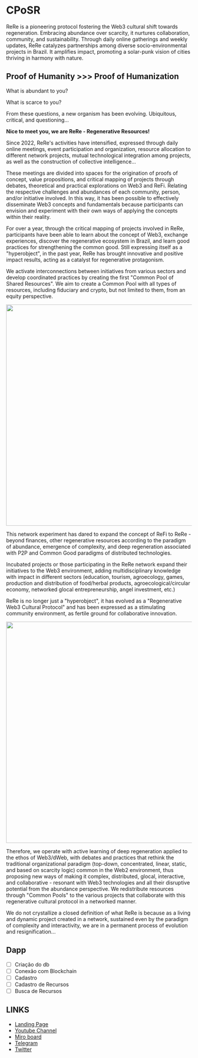 # CPoSR
ReRe is a pioneering protocol fostering the Web3 cultural shift towards regeneration. Embracing abundance over scarcity, it nurtures collaboration, community, and sustainability. Through daily online gatherings and weekly updates, ReRe catalyzes partnerships among diverse socio-environmental projects in Brazil. It amplifies impact, promoting a solar-punk vision of cities thriving in harmony with nature.

## Proof of Humanity >>> Proof of Humanization
What is abundant to you?

What is scarce to you?

From these questions, a new organism has been evolving.
Ubiquitous, critical, and questioning...

**Nice to meet you, we are ReRe - Regenerative Resources!**

Since 2022, ReRe's activities have intensified, expressed through daily online meetings, event participation and organization, resource allocation to different network projects, mutual technological integration among projects, as well as the construction of collective intelligence...

These meetings are divided into spaces for the origination of proofs of concept, value propositions, and critical mapping of projects through debates, theoretical and practical explorations on Web3 and ReFi. Relating the respective challenges and abundances of each community, person, and/or initiative involved. In this way, it has been possible to effectively disseminate Web3 concepts and fundamentals because participants can envision and experiment with their own ways of applying the concepts within their reality.

For over a year, through the critical mapping of projects involved in ReRe, participants have been able to learn about the concept of Web3, exchange experiences, discover the regenerative ecosystem in Brazil, and learn good practices for strengthening the common good. Still expressing itself as a "hyperobject", in the past year, ReRe has brought innovative and positive impact results, acting as a catalyst for regenerative protagonism.

We activate interconnections between initiatives from various sectors and develop coordinated practices by creating the first "Common Pool of Shared Resources". We aim to create a Common Pool with all types of resources, including fiduciary and crypto, but not limited to them, from an equity perspective.

<img src="https://github.com/ReRe-Recursos-Regenerativos/CPoSR/blob/main/images/CPoSR2.png" width="600px">

This network experiment has dared to expand the concept of ReFi to ReRe - beyond finances, other regenerative resources according to the paradigm of abundance, emergence of complexity, and deep regeneration associated with P2P and Common Good paradigms of distributed technologies.

Incubated projects or those participating in the ReRe network expand their initiatives to the Web3 environment, adding multidisciplinary knowledge with impact in different sectors (education, tourism, agroecology, games, production and distribution of food/herbal products, agroecological/circular economy, networked glocal entrepreneurship, angel investment, etc.)

ReRe is no longer just a "hyperobject", it has evolved as a "Regenerative Web3 Cultural Protocol" and has been expressed as a stimulating community environment, as fertile ground for collaborative innovation.

<img src="https://github.com/ReRe-Recursos-Regenerativos/CPoSR/blob/main/images/CPoSR.png" width="600px">

Therefore, we operate with active learning of deep regeneration applied to the ethos of Web3/dWeb, with debates and practices that rethink the traditional organizational paradigm (top-down, concentrated, linear, static, and based on scarcity logic) common in the Web2 environment, thus proposing new ways of making it complex, distributed, glocal, interactive, and collaborative - resonant with Web3 technologies and all their disruptive potential from the abundance perspective. We redistribute resources through "Common Pools" to the various projects that collaborate with this regenerative cultural protocol in a networked manner.

We do not crystallize a closed definition of what ReRe is because as a living and dynamic project created in a network, sustained even by the paradigm of complexity and interactivity, we are in a permanent process of evolution and resignification...

## Dapp
- [ ] Criação do db
- [ ] Conexão com Blockchain
- [ ] Cadastro
- [ ] Cadastro de Recursos
- [ ] Busca de Recursos

## LINKS
- [Landing Page](https://rereabundance.mobirisesite.com/)
- [Youtube Channel](https://www.youtube.com/@abundancerere)
- [Miro board](https://miro.com/app/board/uXjVNf0Lea0=/)
- [Telegram](https://t.me/+kzkg606Bh8dmZjcx)
- [Twitter](https://twitter.com/rere_abundance)
